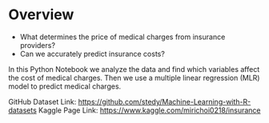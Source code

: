 # Overview
* What determines the price of medical charges from insurance providers? 
* Can we accurately predict insurance costs?

In this Python Notebook we analyze the data and find which variables affect the cost of medical charges. Then we use a multiple linear regression (MLR) model to predict medical charges.

GitHub Dataset Link: https://github.com/stedy/Machine-Learning-with-R-datasets
Kaggle Page Link: https://www.kaggle.com/mirichoi0218/insurance
